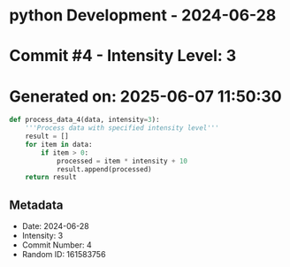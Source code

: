 ﻿# python Development - 2024-06-28
# Commit #4 - Intensity Level: 3
# Generated on: 2025-06-07 11:50:30
```python
def process_data_4(data, intensity=3):
    '''Process data with specified intensity level'''
    result = []
    for item in data:
        if item > 0:
            processed = item * intensity + 10
            result.append(processed)
    return result
```
## Metadata
- Date: 2024-06-28
- Intensity: 3
- Commit Number: 4
- Random ID: 161583756
